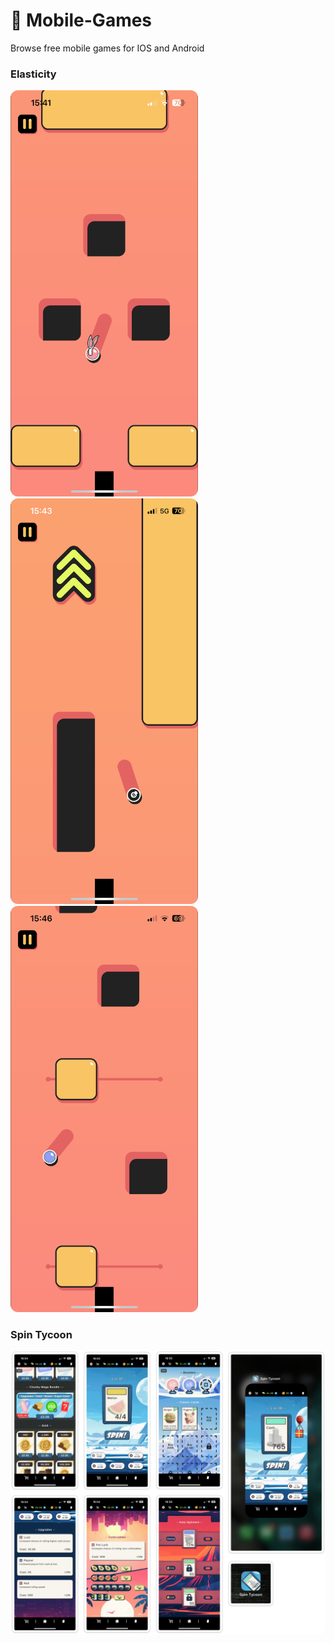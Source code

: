 # 📱 Mobile-Games
Browse free mobile games for IOS and Android

### Elasticity

<img src="Mobile%20Games%20Assets/Screenshot1.png" alt="Elasticity Screenshot" style="border-radius: 12px; width: 300px;">

<img src="Mobile%20Games%20Assets/Screenshot2.png" alt="Elasticity Screenshot" style="border-radius: 12px; width: 300px;">

<img src="Mobile%20Games%20Assets/Screenshot3.png" alt="Elasticity Screenshot" style="border-radius: 12px; width: 300px;">

### Spin Tycoon

<img src="Mobile%20Games%20Assets/Design.png" alt="Spin Tycoon Design" style="border-radius: 12px; width: 700px;">
